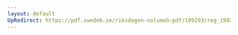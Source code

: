 ```yaml
---
layout: default
UpRedirect: https://pdf.swedeb.se/riksdagen-volumeG-pdf/199293/reg_199293/reg_199293_0370.pdf
---
```

